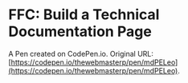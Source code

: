 # FFC: Build a Technical Documentation Page

A Pen created on CodePen.io. Original URL: [https://codepen.io/thewebmasterp/pen/mdPELeo](https://codepen.io/thewebmasterp/pen/mdPELeo).



